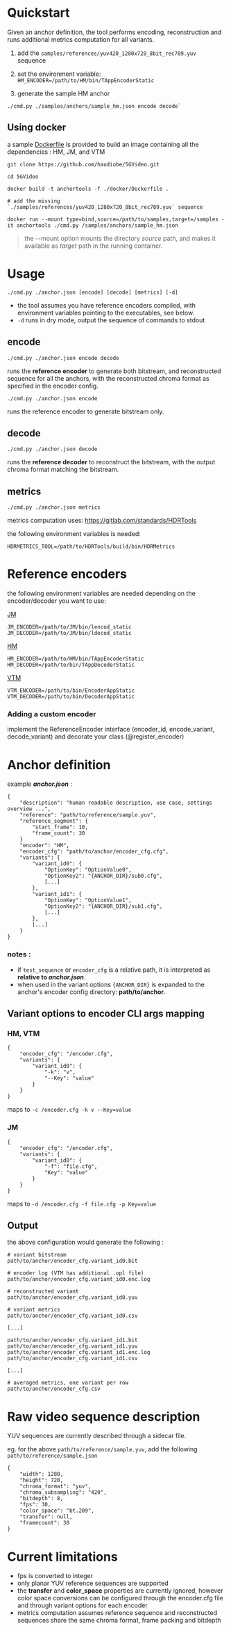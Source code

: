 
# Quickstart

Given an anchor definition, the tool performs encoding, reconstruction and runs additional metrics computation for all variants.

1. add the `samples/references/yuv420_1280x720_8bit_rec709.yuv` sequence

2. set the environment variable: `HM_ENCODER=/path/to/HM/bin/TAppEncoderStatic`

3. generate the sample HM anchor 
```
./cmd.py ./samples/anchors/sample_hm.json encode decode`
```

## Using docker 

a sample [Dockerfile](https://docs.docker.com/get-docker/) is provided to build an image containing all the dependencies : HM, JM, and VTM

```
git clone https://github.com/haudiobe/5GVideo.git

cd 5GVideo

docker build -t anchortools -f ./docker/Dockerfile .

# add the missing `./samples/references/yuv420_1280x720_8bit_rec709.yuv` sequence

docker run --mount type=bind,source=/path/to/samples,target=/samples -it anchortools ./cmd.py /samples/anchors/sample_hm.json
```

> the --mount option mounts the directory *source* path, and makes it available as *target* path in the running container.

# Usage

```
./cmd.py ./anchor.json [encode] [decode] [metrics] [-d]
```

- the tool assumes you have reference encoders compiled, with environment variables pointing to the executables, see below.
- `-d` runs in dry mode, output the sequence of commands to stdout

## encode

```
./cmd.py ./anchor.json encode decode
```

runs the **reference encoder** to generate both bitstream, and reconstructed sequence for all the anchors, with the reconstructed chroma format as specified in the encoder config.

```
./cmd.py ./anchor.json encode
```

runs the reference encoder to generate bitstream only.


## decode

```
./cmd.py ./anchor.json decode
```

runs the **reference decoder** to reconstruct the bitstream, with the output chroma format matching the bitstream.


## metrics 

```
./cmd.py ./anchor.json metrics
```

metrics computation uses: 
https://gitlab.com/standards/HDRTools


the following environment variables is needed:
```
HDRMETRICS_TOOL=/path/to/HDRTools/build/bin/HDRMetrics
```


# Reference encoders 

the following environment variables are needed depending on the encoder/decoder you want to use:

[JM](https://vcgit.hhi.fraunhofer.de/jct-vc/JM)
```
JM_ENCODER=/path/to/JM/bin/lencod_static
JM_DECODER=/path/to/JM/bin/ldecod_static
```

[HM](https://vcgit.hhi.fraunhofer.de/jct-vc/HM)
```
HM_ENCODER=/path/to/HM/bin/TAppEncoderStatic
HM_DECODER=/path/to/bin/TAppDecoderStatic
```

[VTM](https://vcgit.hhi.fraunhofer.de/jvet/VVCSoftware_VTM)
```
VTM_ENCODER=/path/to/bin/EncoderAppStatic
VTM_DECODER=/path/to/bin/DecoderAppStatic
```

### Adding a custom encoder

implement the ReferenceEncoder interface (encoder_id, encode_variant, decode_variant) and decorate your class (@register_encoder)




# Anchor definition

example ***anchor.json*** :
```
{
    "description": "human readable description, use case, settings overview ...",
    "reference": "path/to/reference/sample.yuv",
    "reference_segment": {
        "start_frame": 10,
        "frame_count": 30
    }
    "encoder": "HM",
    "encoder_cfg": "path/to/anchor/encoder_cfg.cfg",
    "variants": {
        "variant_id0": {
            "OptionKey": "OptionValue0",
            "OptionKey2": "{ANCHOR_DIR}/sub0.cfg",
            [...]
        },
        "variant_id1": {
            "OptionKey": "OptionValue1",
            "OptionKey2": "{ANCHOR_DIR}/sub1.cfg",
            [...]
        },
        [...]
    }
}
```

### notes :
- if `test_sequence` or `encoder_cfg` is a relative path, it is interpreted as **relative to *anchor.json***.
- when used in the variant options `{ANCHOR_DIR}` is expanded to the anchor's encoder config directory: **path/to/anchor**.

## Variant options to encoder CLI args mapping

### **HM**, **VTM**
```
{
    "encoder_cfg": "/encoder.cfg",
    "variants": {
        "variant_id0": {
            "-k": "v",
            "--Key": "value"
        }
    }
}
```
maps to `-c /encoder.cfg -k v --Key=value`

### **JM**
```
{
    "encoder_cfg": "/encoder.cfg",
    "variants": {
        "variant_id0": {
            "-f": "file.cfg",
            "Key": "value"
        }
    }
}
```
maps to `-d /encoder.cfg -f file.cfg -p Key=value`




## **Output**

the above configuration would generate the following :
```
# variant bitstream
path/to/anchor/encoder_cfg.variant_id0.bit

# encoder log (VTM has additional .opl file)
path/to/anchor/encoder_cfg.variant_id0.enc.log

# reconstructed variant
path/to/anchor/encoder_cfg.variant_id0.yuv

# variant metrics
path/to/anchor/encoder_cfg.variant_id0.csv

[...]

path/to/anchor/encoder_cfg.variant_id1.bit
path/to/anchor/encoder_cfg.variant_id1.yuv
path/to/anchor/encoder_cfg.variant_id1.enc.log
path/to/anchor/encoder_cfg.variant_id1.csv

[...]

# averaged metrics, one variant per row
path/to/anchor/encoder_cfg.csv
```


# Raw video sequence description

YUV sequences are currently described through a sidecar file.

eg. for the above `path/to/reference/sample.yuv`, add the following `path/to/reference/sample.json`

```
{
    "width": 1280,
    "height": 720,
    "chroma_format": "yuv",
    "chroma_subsampling": "420",
    "bitdepth": 8,
    "fps": 30,
    "color_space": "bt.209",
    "transfer": null,
    "framecount": 30
}
```

# Current limitations
- fps is converted to integer
- only planar YUV reference sequences are supported
- the **transfer** and **color_space** properties are currently ignored, however color space conversions can be configured through the encoder.cfg file and through variant options for each encoder
- metrics computation assumes reference sequence and reconstructed sequences share the same chroma format, frame packing and bitdepth


